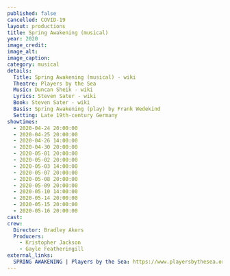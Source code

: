 ```yaml
---
published: false
cancelled: COVID-19
layout: productions
title: Spring Awakening (musical)
year: 2020
image_credit: 
image_alt:
image_caption:
category: musical
details:
  Title: Spring Awakening (musical) - wiki
  Theatre: Players by the Sea
  Music: Duncan Sheik - wiki
  Lyrics: Steven Sater - wiki
  Book: Steven Sater - wiki
  Basis: Spring Awakening (play) by Frank Wedekind
  Setting: Late 19th-century Germany
showtimes: 
  - 2020-04-24 20:00:00
  - 2020-04-25 20:00:00
  - 2020-04-26 14:00:00
  - 2020-04-30 20:00:00
  - 2020-05-01 20:00:00
  - 2020-05-02 20:00:00
  - 2020-05-03 14:00:00
  - 2020-05-07 20:00:00
  - 2020-05-08 20:00:00
  - 2020-05-09 20:00:00
  - 2020-05-10 14:00:00
  - 2020-05-14 20:00:00
  - 2020-05-15 20:00:00
  - 2020-05-16 20:00:00
cast:
crew:
  Director: Bradley Akers
  Producers: 
    - Kristopher Jackson
    - Gayle Featheringill
external_links:
  SPRING AWAKENING | Players by the Sea: https://www.playersbythesea.org/spring-awakening
---
```

